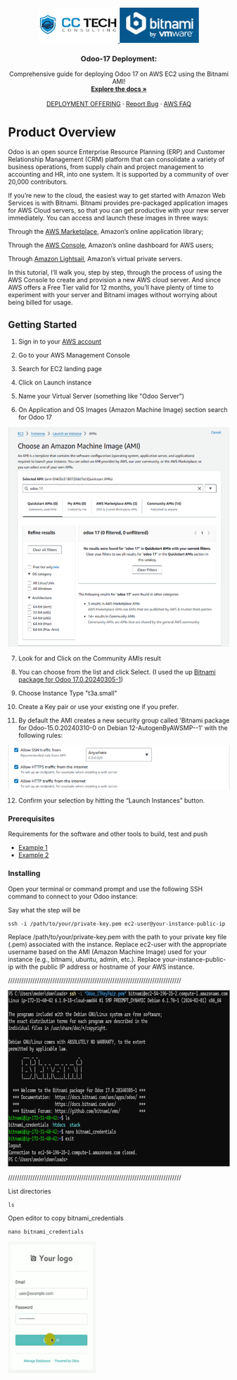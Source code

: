 <!-- PROJECT LOGO -->
<br />
<div align="center">
  <a href="https://cctechconsulting.com/">
    <img src="images/CC_Logo.png" alt="CC Tech Consulting" width="180" height="80">
  </a>
  <a href="https://bitnami.com/stack/odoo/cloud/aws/amis">
    <img src="images/Bitnami.png" alt="Bitnami by VMWare" width="180" height="80">
  </a>
  <h3 align="center">Odoo-17 Deployment:</h3>

  <p align="center">
    Comprehensive guide for deploying Odoo 17 on AWS EC2 using the Bitnami AMI!
    <br />
    <a href="https://docs.bitnami.com/aws/"><strong>Explore the docs »</strong></a>
    <br />
    <br />
    <a href="https://bitnami.com/stack/odoo/cloud/aws">DEPLOYMENT OFFERING</a>
    ·
    <a href="https://github.com/bitnami/vms">Report Bug</a>
    ·
    <a href="https://docs.bitnami.com/aws/faq/">AWS FAQ</a>
  </p>
  </div>
  
# Product Overview

Odoo is an open source Enterprise Resource Planning (ERP) and Customer Relationship Management (CRM) platform that can consolidate a variety of business operations, from supply chain and project management to accounting and HR, into one system. It is supported by a community of over 20,000 contributors.

If you’re new to the cloud, the easiest way to get started with Amazon Web Services is with Bitnami. Bitnami provides pre-packaged application images for AWS Cloud servers, so that you can get productive with your new server immediately. You can access and launch these images in three ways:

Through the [AWS Marketplace](https://aws.amazon.com/marketplace), Amazon’s online application library;

Through the [AWS Console](https://console.aws.amazon.com/), Amazon’s online dashboard for AWS users;

Through [Amazon Lightsail](https://amazonlightsail.com/), Amazon’s virtual private servers.

In this tutorial, I’ll walk you, step by step, through the process of using the AWS Console to create and provision a new AWS cloud server. And since AWS offers a Free Tier valid for 12 months, you’ll have plenty of time to experiment with your server and Bitnami images without worrying about being billed for usage.

## Getting Started

1. Sign in to your [AWS account](https://console.aws.amazon.com/console/home)

2. Go to your AWS Management Console

3. Search for EC2 landing page

4. Click on Launch instance

5. Name your Virtual Server (something like "Odoo Server")

6. On Application and OS Images (Amazon Machine Image) section search for Odoo 17

<img src="images/Searching_AMI.png" alt="Search for Odoo 17" width="600" height="500">

7. Look for and Click on the Community AMIs result

8. You can choose from the list and click Select. (I used the up [Bitnami package for Odoo 17.0.20240305-1](https://bitnami.com/stack/odoo/cloud/aws))

9. Choose Instance Type "t3a.small"

10. Create a Key pair or use your existing one if you prefer. 

11. By default the AMI creates a new security group called 'Bitnami package for Odoo-15.0.20240310-0 on Debian 12-AutogenByAWSMP--1' with the following rules:
<img src="images/SG.png" alt="Security Group" width="600" height="100">

12. Confirm your selection by hitting the “Launch Instances” button.

### Prerequisites

Requirements for the software and other tools to build, test and push 
- [Example 1](https://www.example.com)
- [Example 2](https://www.example.com)

### Installing

Open your terminal or command prompt and use the following SSH command to connect to your Odoo instance:

Say what the step will be

    ssh -i /path/to/your/private-key.pem ec2-user@your-instance-public-ip

Replace /path/to/your/private-key.pem with the path to your private key file (.pem) associated with the instance. Replace ec2-user with the appropriate username based on the AMI (Amazon Machine Image) used for your instance (e.g., bitnami, ubuntu, admin, etc.). Replace your-instance-public-ip with the public IP address or hostname of your AWS instance.

//////////////////////////////////////////////////////////////////////////////

<img src="images/SSH.png" alt="Connecting using SSH" width="600" height="400">

//////////////////////////////////////////////////////////////////////////////

List directories 

    ls

Open editor to copy bitnami_credentials 

    nano bitnami_credentials
    
<img src="images/Odoo_Login.png" alt="Logging page" width="200" height="300">